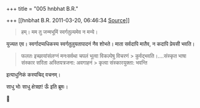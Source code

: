 +++
title = "005 hnbhat B.R."

+++
[[hnbhat B.R.	2011-03-20, 06:46:34 [Source](https://groups.google.com/g/samskrita/c/sszt9vnirGA)]]



> हम्। मम तु जन्मभूमिं स्वर्गतुल्यमेव न मन्ये।

  

युज्यत एव। स्वर्गादप्यधिकस्य स्वर्गतुलुयतापादनं नैव शोभते। माता सर्वदापि मातैव, न कदापि प्रेयसी भवति।  
  

> फलतः इच्छायांसंलग्नं मनःसर्वथा चपलं भूत्वा विकल्पेषु विचरणं > कुर्वद्भवति।....संस्कृत भाषा संस्कार सरिता अस्तियत्रजना: अवगाहनं > कृत्वा संस्कारयुक्ता: भवन्ति

  

इत्याधुनिकं कस्यचिद् वचनम्।

  

साधु भोः साधु क्षेत्रज्ञ! ऊँ इति ब्रूमः।




